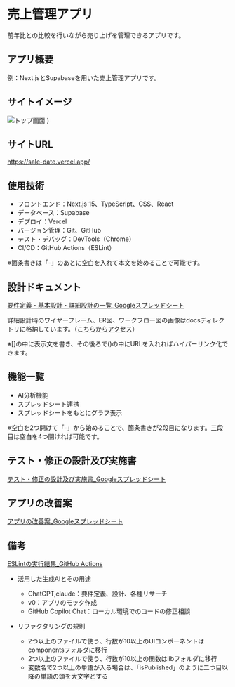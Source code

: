 # 売上管理アプリ
前年比との比較を行いながら売り上げを管理できるアプリです。

## アプリ概要
例：Next.jsとSupabaseを用いた売上管理アプリです。  


## サイトイメージ


![トップ画面](https://github.com/user-attachments/assets/98c17db6-663d-4015-b437-e0168f594548?raw=true)
)

## サイトURL

 
https://sale-date.vercel.app/


## 使用技術
- フロントエンド：Next.js 15、TypeScript、CSS、React
- データベース：Supabase
- デプロイ：Vercel
- バージョン管理：Git、GitHub
- テスト・デバッグ：DevTools（Chrome）
- CI/CD：GitHub Actions（ESLint）

※箇条書きは「-」のあとに空白を入れて本文を始めることで可能です。

## 設計ドキュメント
[要件定義・基本設計・詳細設計の一覧_Googleスプレッドシート](https://docs.google.com/spreadsheets/d/1CoIp7VZV6jDrFn8dmfXSO_Z-D9Jl9h1MHFOEamUtgF0/edit?gid=74722085#gid=74722085)

詳細設計時のワイヤーフレーム、ER図、ワークフロー図の画像はdocsディレクトリに格納しています。（[こちらからアクセス](./docs)）

※[]の中に表示文を書き、その後ろで()の中にURLを入れればハイパーリンク化できます。

## 機能一覧
- AI分析機能
- スプレッドシート連携
- スプレッドシートをもとにグラフ表示
  

※空白を2つ開けて「-」から始めることで、箇条書きが2段目になります。三段目は空白を4つ開ければ可能です。

## テスト・修正の設計及び実施書
[テスト・修正の設計及び実施書_Googleスプレッドシート](https://docs.google.com/spreadsheets/d/1rWvaOrAMTWzrE417upAoPYwHKzlZRcXQB5-JvqQnXgE/edit?gid=799863560#gid=799863560)

## アプリの改善案
[アプリの改善案_Googleスプレッドシート](https://docs.google.com/spreadsheets/d/1fgynpBKhx8zaNkMweeYVQl52bP6Z8dJZOmmY8MHXjQM/edit?usp=sharing)

## 備考
[ESLintの実行結果_GitHub Actions](https://github.com/aihat9161/PortfolioExample_Next.js_BlogAppWorX_ENGINEER-CLASS/actions/runs/14956271682/job/42012343864)

- 活用した生成AIとその用途
  - ChatGPT,claude：要件定義、設計、各種リサーチ
  - v0：アプリのモック作成
  - GitHub Copilot Chat：ローカル環境でのコードの修正相談

- リファクタリングの規則
  - 2つ以上のファイルで使う、行数が10以上のUIコンポーネントはcomponentsフォルダに移行
  - 2つ以上のファイルで使う、行数が10以上の関数はlibフォルダに移行
  - 変数名で2つ以上の単語が入る場合は、「isPublished」のように二つ目以降の単語の頭を大文字とする
